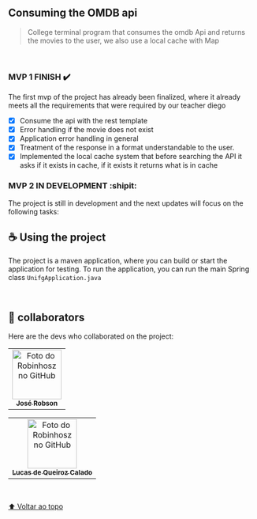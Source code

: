<h2 id="unifg">Consuming the OMDB api</h2>



> College terminal program that consumes the omdb Api and returns the movies to the user, we also use a local cache with Map

<br>

### MVP 1 FINISH :heavy_check_mark:
The first mvp of the project has already been finalized, where it already meets all the requirements that were required by our teacher diego
- [x] Consume the api with the rest template
- [x] Error handling if the movie does not exist
- [x] Application error handling in general
- [x] Treatment of the response in a format understandable to the user.
- [x] Implemented the local cache system that before searching the API it asks if it exists in cache, if it exists it returns what is in cache

### MVP 2 IN DEVELOPMENT :shipit:
The project is still in development and the next updates will focus on the following tasks:
<br>

## ☕ Using the project

The project is a maven application, where you can build or start the application for testing. To run the application, you can run the main Spring class ```UnifgApplication.java```

<br>

## 🤝 collaborators

Here are the devs who collaborated on the project:

<table>
  <tr>
    <td align="center">
      <a href="https://github.com/robinhosz">
        <img src="https://avatars.githubusercontent.com/u/82779533?v=4" width="100px;" alt="Foto do Robinhosz no GitHub"/><br>
        <sub>
          <b>José Robson</b>
        </sub>
      </a>
    </td>
  </tr>
</table>

<table>
  <tr>
    <td align="center">
      <a href="https://github.com/lucasdqrz2">
        <img src="https://avatars.githubusercontent.com/u/128649478?s=400&u=4aa322799a604981bf7224d602cef4b11f53a744&v=4" width="100px;" alt="Foto do Robinhosz no GitHub"/><br>
        <sub>
          <b>Lucas de Queiroz Calado</b>
        </sub>
      </a>
    </td>
  </tr>
</table>


<br>

[⬆ Voltar ao topo](#unifg)<br>
